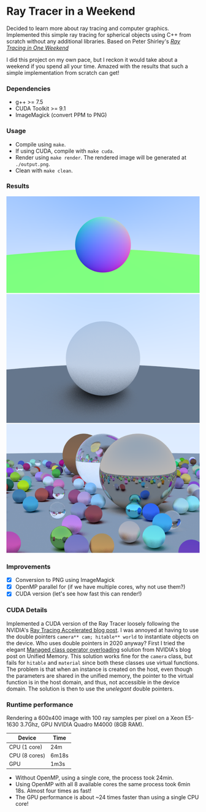 Ray Tracer in a Weekend
========================

Decided to learn more about ray tracing and computer graphics. Implemented this simple ray tracing for spherical objects using C++ from scratch without any additional libraries.
Based on Peter Shirley's [_Ray Tracing in One Weekend_](https://raytracing.github.io/books/RayTracingInOneWeekend.html)

I did this project on my own pace, but I reckon it would take about a weekend if you spend all your time. 
Amazed with the results that such a simple implementation from scratch can get!

### Dependencies
- g++ >= 7.5
- CUDA Toolkit >= 9.1
- ImageMagick (convert PPM to PNG)

### Usage
- Compile using `make`.
- If using CUDA, compile with `make cuda`.
- Render using  `make render`. The rendered image will be generated at `./output.png`.
- Clean with  `make clean`.

### Results
![normals](media/outputNormals.png)
![sceneA](media/outputSceneA.png)
![rendomScene](media/outputRandomScene.png)

### Improvements
- [X] Conversion to PNG using ImageMagick
- [X] OpenMP parallel for (if we have multiple cores, why not use them?)
- [X] CUDA version (let's see how fast this can render!)

### CUDA Details
Implemented a CUDA version of the Ray Tracer loosely following the NVIDIA's [Ray Tracing Accelerated blog post](https://developer.nvidia.com/blog/accelerated-ray-tracing-cuda/).
I was annoyed at having to use the double pointers `camera** cam; hitable** world` to instantiate objects on the device. Who uses double pointers in 2020 anyway?
First I tried the elegant [Managed class operator overloading](https://developer.nvidia.com/blog/unified-memory-in-cuda-6/) solution from NVIDIA's blog post on Unified Memory.
This solution works fine for the `camera` class, but fails for `hitable` and `material` since both these classes use virtual functions. 
The problem is that when an instance is created on the host, even though the parameters are shared in the unified memory, the pointer to the virtual function is in the host domain, and thus, not accessible in the device domain.
The solution is then to use the *unelegant* double pointers.

### Runtime performance
Rendering a 600x400 image with 100 ray samples per pixel on a Xeon E5-1630 3.7Ghz, GPU NVIDIA Quadro M4000 (8GB RAM).

| Device      | Time     |
|-------------|----------|
|CPU (1 core) | 24m      |
|CPU (8 cores)| 6m18s    |
|GPU          | 1m3s     |

- Without OpenMP, using a single core, the process took 24min.
- Using OpenMP with all 8 available cores the same process took 6min 18s. Almost four times as fast!
- The GPU performance is about ~24 times faster than using a single CPU core!

